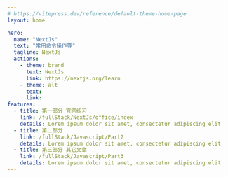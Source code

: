 ```yaml
---
# https://vitepress.dev/reference/default-theme-home-page
layout: home

hero:
  name: "NextJs"
  text: "常用命令操作等"
  tagline: NextJs
  actions:
    - theme: brand
      text: NextJs
      link: https://nextjs.org/learn
    - theme: alt
      text: 
      link: 
features:
  - title: 第一部分 官网练习
    link: /fullStack/NextJs/office/index
    details: Lorem ipsum dolor sit amet, consectetur adipiscing elit
  - title: 第二部分 
    link: /fullStack/Javascript/Part2
    details: Lorem ipsum dolor sit amet, consectetur adipiscing elit
  - title: 第三部分 其它文章
    link: /fullStack/Javascript/Part3
    details: Lorem ipsum dolor sit amet, consectetur adipiscing elit
---
```


<script setup>
  import XmindViewer from '../../components/xmind/XmindViewer.vue'
</script>

<XmindViewer url="./Typescript.xmind"/>
